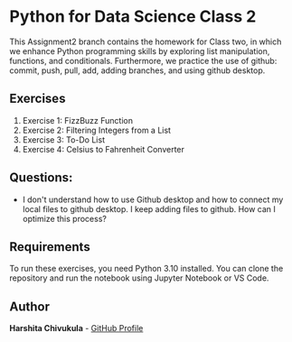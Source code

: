 # Python for Data Science Class 2

This Assignment2 branch contains the homework for Class two, in which we enhance Python programming skills by exploring list manipulation, functions, and conditionals.
Furthermore, we practice the use of github: commit, push, pull, add, adding branches, and using github desktop. 

## Exercises

1.	Exercise 1: FizzBuzz Function
2.	Exercise 2: Filtering Integers from a List
3.	Exercise 3: To-Do List
4.	Exercise 4: Celsius to Fahrenheit Converter

## Questions: 
- I don't understand how to use Github desktop and how to connect my local files to github desktop. I keep adding files to github. How can I optimize this process?

## Requirements

To run these exercises, you need Python 3.10 installed. You can clone the repository and run the notebook using Jupyter Notebook or VS Code.

## Author

**Harshita Chivukula** - [GitHub Profile](https://github.com/yourusername)
